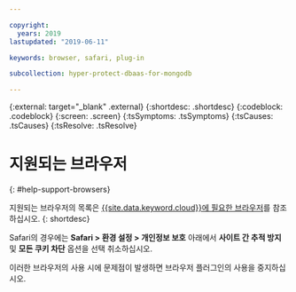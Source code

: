 ```yaml
---

copyright:
  years: 2019
lastupdated: "2019-06-11"

keywords: browser, safari, plug-in

subcollection: hyper-protect-dbaas-for-mongodb

---
```

{:external: target="_blank" .external}
{:shortdesc: .shortdesc}
{:codeblock: .codeblock}
{:screen: .screen}
{:tsSymptoms: .tsSymptoms}
{:tsCauses: .tsCauses}
{:tsResolve: .tsResolve}


# 지원되는 브라우저
{: #help-support-browsers}

지원되는 브라우저의 목록은 [{{site.data.keyword.cloud}}에 필요한 브라우저](/docs/overview?topic=overview-prereqs-platform#browsers-platform)를 참조하십시오.
{: shortdesc}

Safari의 경우에는 **Safari > 환경 설정 > 개인정보 보호** 아래에서 **사이트 간 추적 방지** 및 **모든 쿠키 차단** 옵션을 선택 취소하십시오.

이러한 브라우저의 사용 시에 문제점이 발생하면 브라우저 플러그인의 사용을 중지하십시오.
